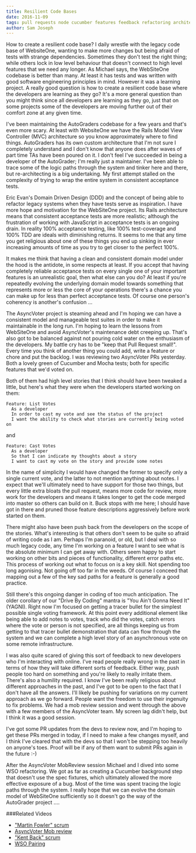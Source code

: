 ```yaml
---
title: Resilient Code Bases
date: 2016-11-09
tags: pull requests node cucumber features feedback refactoring architecture rearchitecting domain driven design DDD
author: Sam Joseph
---
```



How to create a resilient code base?  I daily wrestle with the legacy code base of WebsiteOne, wanting to make more changes but being afraid of tests with strange dependencies.  Sometimes they don't test the right thing; while others lock in low level behaviour that doesn't connect to high level features that we need any longer.  As Michael says, the WebSiteOne codebase is better than many.  At least it has tests and was written with good software engineering principles in mind.  However it was a learning project.  A really good question is how to create a resilient code base where the developers are learning as they go?  It's a more general question than you might think since all developers are learning as they go, just that on some projects some of the developers are moving further out of their comfort zone at any given time.

I've been maintaining the AutoGraders codebase for a few years and that's even more scary.  At least with WebsiteOne we have the Rails Model View Controller (MVC) architecture so you know approximately where to find things.  AutoGraders has its own custom architecture that I'm not sure I completely understand and I don't know that anyone does after waves of part time TAs have been poured on it.  I don't feel I've succeeded in being a developer of the AutoGrader; I'm really just a maintainer.  I've been able to trace some of the logic paths through the system and tinker here and there, but re-architecting is a big undertaking.  My first attempt stalled on the complexity of trying to wrap the entire system in consistent acceptance tests.  

Eric Evan's Domain Driven Design (DDD) and the concept of being able to refactor legacy systems when they have tests serve as inspiration.  I have more hope and motivation for the WebSiteOne project.  Its Rails architecture means that consistent acceptance tests are more realistic; although the frustration of working with JavaScript in acceptance tests is an ongoing drain.  In reality 100% acceptance testing, like 100% test-coverage and 100% TDD are ideals with diminishing returns.  It seems to me that any time you get religious about one of these things you end up sinking in ever increasing amounts of time as you try to get closer to the perfect 100%. 

It makes me think that having a clean and consistent domain model under the hood is the antidote, in some respects at least.  If you accept that having completely reliable acceptance tests on every single one of your important features is an unrealistic goal, then what else can you do?  At least if you're repeatedly evolving the underlying domain model towards something that represents more or less the core of your operations there's a chance you can make up for less than perfect acceptance tests.  Of course one person's coherency is another's confusion ...

The AsyncVoter project is steaming ahead and I'm hoping we can have a consistent model and manageable test suites in order to make it maintainable in the long run.  I'm hoping to learn the lessons from WebSiteOne and avoid AsyncVoter's maintenance debt creeping up.  That's also got to be balanced against not pouring cold water on the enthusiasm of the developers.  My battle cry has to be "keep that Pull Request small!".  Every time you think of another thing you could add, write a feature or chore and put the backlog.  I was reviewing two AsyncVoter PRs yesterday.  Both a lovely green of Cucumber and Mocha tests; both for specific features that we'd voted on.

Both of them had high level stories that I think should have been tweaked a little, but here's what they were when the developers started working on them:

```gherkin
Feature: List Votes
  As a developer
  In order to cast my vote and see the status of the project
  I want the ability to check what stories are currently being voted on
```

and

```gherkin
Feature: Cast Votes
  As a developer
  So that I can indicate my thoughts about a story
  I want to cast my vote on the story and provide some notes
```

In the name of simplicity I would have changed the former to specify only a single current vote, and the latter to not mention anything about notes.  I expect that we'll ultimately need to have support for those two things, but every little extra bloats the pull request, means more code for review, more work for the developers and means it takes longer to get the code merged into master so others can build on it.  Buck stops with me here; I should have got in there and pruned those feature descriptions aggressively before work started on them.

There might also have been push back from the developers on the scope of the stories.  What's interesting is that others don't seem to be quite so afraid of writing code as I am.  Perhaps I'm paranoid, or old, but I deal with so much legacy code, any time I'm working on a feature I want to see what is the absolute minimum I can get away with.  Others seem happy to start working on other bits and pieces of functionality, different error paths etc.  This process of working out what to focus on is a key skill.  Not spending too long agonising.  Not going off too far in the weeds.  Of course I conceed that mapping out a few of the key sad paths for a feature is generally a good practice.

Still there's this ongoing danger in coding of too much anticipation.  The older corollary of our "Drive By Coding" mantra is "You Ain't Gonna Need It" (YAGNI).  Right now I'm focused on getting a tracer bullet for the simplest possible single voting framework.  At this point every additional element like being able to add notes to votes, track who did the votes, catch errors where the vote or person is not specified, are all things keeping us from getting to that tracer bullet demonstration that data can flow through the system and we can complete a high level story of an asynchronous vote on some remote infrastructure.  

I was also quite scared of giving this sort of feedback to new developers who I'm interacting with online.  I've read people really wrong in the past in terms of how they will take different sorts of feedback.  Either way, push people too hard on something and you're likely to really irritate them.  There's also a humility required.  I know I've been really religious about different approaches in the past, and I've got to be open to the fact that I don't have all the answers.  I'll likely be pushing for variations on my current approach as we go forward.  People want the freedom to use their ingenuity to fix problems.  We had a mob review session and went through the above with a few members of the AsyncVoter team.  My screen lag didn't help, but I think it was a good session.

I've got some PR updates from the devs to review now, and I'm hoping to get these PRs merged in today, if I need to make a few changes myself, and I think I've cleared that with the devs so that I won't be stepping too heavily on anyone's toes.  Proof will be if any of them want to submit PRs again in the future :-)

After the AsyncVoter MobReview session Michael and I dived into some WSO refactoring.  We got as far as creating a Cucumber background step that doesn't use the spec fixtures, which ultimately allowed the more effective exposure of a bug.  Most of the time was spent tracing the logic paths through the system.  I really hope that we can evolve the domain model of WebSiteOne sufficiently so it doesn't go the way of the AutoGrader project ....

###Related Videos

* ["Martin Fowler" scrum](https://www.youtube.com/watch?v=NcyTQ_kiV8A)
* [AsyncVoter Mob review](https://www.youtube.com/watch?v=4khJglSo8s8)
* ["Kent Back" scrum](https://www.youtube.com/watch?v=NcyTQ_kiV8A)
* [WSO Pairing](https://www.youtube.com/watch?v=EiBb-KFQDF4)







